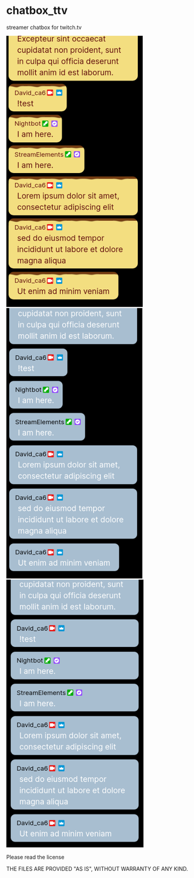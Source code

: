 # chatbox_ttv
streamer chatbox for twitch.tv

![purin 1 twitch chatbox](img/purin.png)
![blue 1 twitch chatbox](img/blue1.png)
![blue 2 twitch chatbox](img/blue2.png)

Please read the license

THE FILES ARE PROVIDED "AS IS", WITHOUT WARRANTY OF ANY KIND.
